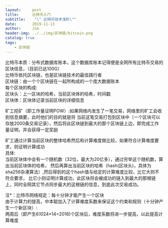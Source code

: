 ```yaml
---
layout:     post
title:      比特币入门
subtitle:    "\" 比特币技术浅析\""
date:       2019-11-13
author:     Jim
header-img: ../../img/区块链/bitcoin.png
catalog: true
tags:
    - 区块链
---
```



比特币本质：分布式数据库账本，这个数据库账本记得便是全网所有比特币交易的区块信息，（目前已达100G）<br>
比特币依托区块链，也是区块链技术的最佳践行者<br>
区块链：由一个个区块链在一起所构成的一个庞大数据账本<br>
每个区块的构成:<br>
    区块头：上一区块的哈希，当前区块体的哈希，时间戳<br>
    区块体：区块体记录当前区块的详细信息<br>
    
  旷工挖矿（即工作量证明POW）:如果网络内发生了一笔交易，网络里的旷工会收到信息摘要，此时他们的目的就是将
  当前这笔交易打包到区块中（一个区块可以存放2000条交易记录），然后将此区块链到最大的那个区块链上边，即完成工作量证明，并会获得一定奖励<br>
  
  旷工通过计算当前区块的整体哈希然后和计算难度做比较，如果符合计算难度要求，则证明计算成功<br>
  具体:<br>
 当前区块体中会有一个随机数（32位，最大为20亿多），通过穷举这个随机数，算出当前区块体的哈希，
 然后再算出当前区块的哈希（hash(区块头)，具体为sha256杂凑算法）,然后得到的这个hash值与给定的计算难度比较，比它大则不符合要求，
 比它小则证明计算成功，此区块将会被成功的链入到最大的那根链上，同时全网其它节点同步最大的这根链的信息，到底此次交易成功。
    
   注*：比特币网络规定：每十分钟才能产生一个区块<br>
   由于计算力的提高，中本聪加入了计算难度系数来保证这个约束和规则（十分钟产生一个新区块）:<br>
    两周后（即产生6*10*24*14=2016)个区块后，难度系数将进一步提高，以此提高计算难度
